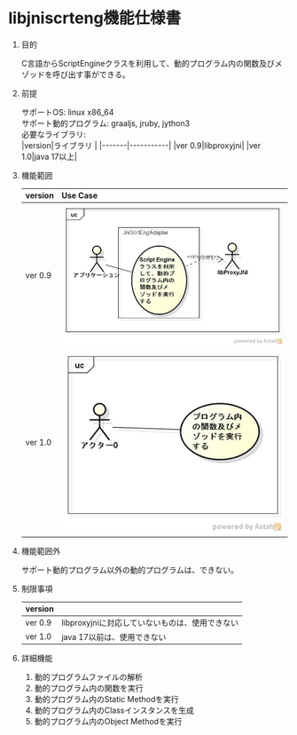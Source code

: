 libjniscrteng機能仕様書
=======================
1. 目的

    C言語からScriptEngineクラスを利用して、動的プログラム内の関数及びメゾッドを呼び出す事ができる。

1. 前提

    サポートOS: linux x86_64  
    サポート動的プログラム: graaljs, jruby, jython3  
    必要なライブラリ:  
        |version|ライブラリ |
        |-------|-----------|
        |ver 0.9|libproxyjni|
        |ver 1.0|java 17以上|

1. 機能範囲

    |version|Use Case                        |
    |-------|--------------------------------|
    |ver 0.9|![](0.9/images/ucJniScrtEng.jpg)|
    |ver 1.0|![](1.0/images/ucJniScrtEng.jpg)|

1. 機能範囲外

    サポート動的プログラム以外の動的プログラムは、できない。

1. 制限事項

    |version|                                               |
    |-------|-----------------------------------------------|
    |ver 0.9|libproxyjniに対応していないものは、使用できない|
    |ver 1.0|java 17以前は、使用できない                    |

1. 詳細機能
    1. 動的プログラムファイルの解析
    1. 動的プログラム内の関数を実行
    1. 動的プログラム内のStatic Methodを実行
    1. 動的プログラム内のClassインスタンスを生成
    1. 動的プログラム内のObject Methodを実行
